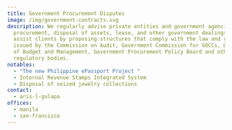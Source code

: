 ```yaml
---
title: Government Procurement Disputes
image: /img/government-contracts.svg
description: We regularly advise private entities and government agencies on
  procurement, disposal of assets, lease, and other government dealings. We
  assist clients by proposing structures that comply with the law and rules
  issued by the Commission on Audit, Government Commission for GOCCs, Department
  of Budget and Management, Government Procurement Policy Board and other
  regulatory bodies.
notables:
  - "The new Philippine ePassport Project "
  - Internal Revenue Stamps Integrated System
  - Disposal of seized jewelry collections
contact:
  - aris-l-gulapa
offices:
  - manila
  - san-francisco
---
```

